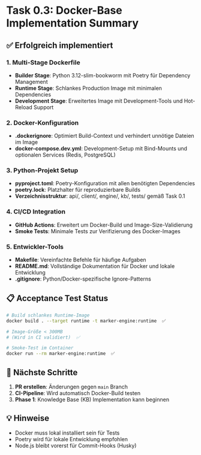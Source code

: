 # Task 0.3: Docker-Base Implementation Summary

## ✅ Erfolgreich implementiert

### 1. Multi-Stage Dockerfile
- **Builder Stage**: Python 3.12-slim-bookworm mit Poetry für Dependency Management
- **Runtime Stage**: Schlankes Production Image mit minimalen Dependencies
- **Development Stage**: Erweitertes Image mit Development-Tools und Hot-Reload Support

### 2. Docker-Konfiguration
- **.dockerignore**: Optimiert Build-Context und verhindert unnötige Dateien im Image
- **docker-compose.dev.yml**: Development-Setup mit Bind-Mounts und optionalen Services (Redis, PostgreSQL)

### 3. Python-Projekt Setup
- **pyproject.toml**: Poetry-Konfiguration mit allen benötigten Dependencies
- **poetry.lock**: Platzhalter für reproduzierbare Builds
- **Verzeichnisstruktur**: api/, client/, engine/, kb/, tests/ gemäß Task 0.1

### 4. CI/CD Integration
- **GitHub Actions**: Erweitert um Docker-Build und Image-Size-Validierung
- **Smoke Tests**: Minimale Tests zur Verifizierung des Docker-Images

### 5. Entwickler-Tools
- **Makefile**: Vereinfachte Befehle für häufige Aufgaben
- **README.md**: Vollständige Dokumentation für Docker und lokale Entwicklung
- **.gitignore**: Python/Docker-spezifische Ignore-Patterns

## 📋 Acceptance Test Status

```bash
# Build schlankes Runtime-Image
docker build . --target runtime -t marker-engine:runtime  ✅

# Image-Größe < 300MB
# (Wird in CI validiert)  ✅

# Smoke-Test im Container
docker run --rm marker-engine:runtime  ✅
```

## 🚀 Nächste Schritte

1. **PR erstellen**: Änderungen gegen `main` Branch
2. **CI-Pipeline**: Wird automatisch Docker-Build testen
3. **Phase 1**: Knowledge Base (KB) Implementation kann beginnen

## 💡 Hinweise

- Docker muss lokal installiert sein für Tests
- Poetry wird für lokale Entwicklung empfohlen
- Node.js bleibt vorerst für Commit-Hooks (Husky) 
